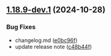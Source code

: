 ## [1.18.9-dev.1](https://github.com/samchan2022/gh-workflow-semantic-release/compare/v1.18.8...v1.18.9-dev.1) (2024-10-28)

### Bug Fixes

* changelog.md ([e0bc96f](https://github.com/samchan2022/gh-workflow-semantic-release/commit/e0bc96f4b510862e647561adbdb4227d9ac96042))
* update release note ([c48b44f](https://github.com/samchan2022/gh-workflow-semantic-release/commit/c48b44f68a468501d58d7b1aab45f8b57cc84162))
